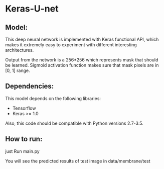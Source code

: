 # Keras-U-net


## Model:


This deep neural network is implemented with Keras functional API, which makes it extremely easy to experiment with different interesting architectures.

Output from the network is a 256*256 which represents mask that should be learned. Sigmoid activation function makes sure that mask pixels are in [0, 1] range.


## Dependencies:


This model depends on the following libraries:

* Tensorflow
* Keras >= 1.0

Also, this code should be compatible with Python versions 2.7-3.5.

## How to run:

just Run main.py

You will see the predicted results of test image in data/membrane/test



